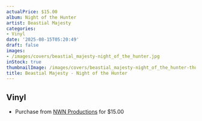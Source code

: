 ```yaml
---
actualPrice: $15.00
album: Night of the Hunter
artist: Beastial Majesty
categories:
- Vinyl
date: '2025-08-15T05:20:49'
draft: false
images:
- /images/covers/beastial_majesty-night_of_the_hunter.jpg
inStock: true
thumbnailImage: /images/covers/beastial_majesty-night_of_the_hunter-thumb.jpg
title: Beastial Majesty - Night of the Hunter
---
```


## Vinyl
* Purchase from [NWN Productions](http://shop.nwnprod.com/index.php?route=product/product&path=76&product_id=47544&sort=pd.name&order=ASC) for $15.00
